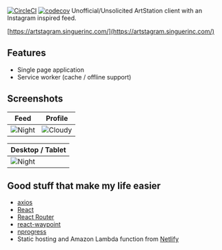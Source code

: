 [![CircleCI](https://circleci.com/gh/singuerinc/artstagram/tree/master.svg?style=svg)](https://circleci.com/gh/singuerinc/artstagram/tree/master) [![codecov](https://codecov.io/gh/singuerinc/artstagram/branch/master/graph/badge.svg)](https://codecov.io/gh/singuerinc/artstagram)
Unofficial/Unsolicited ArtStation client with an Instagram inspired feed.

[https://artstagram.singuerinc.com/](https://artstagram.singuerinc.com/)

## Features

- Single page application
- Service worker (cache / offline support)

## Screenshots

| Feed                               | Profile                                |
| ---------------------------------- | -------------------------------------- |
| ![Night](./docs/feed-mobile-1.png) | ![Cloudy](./docs/profile-mobile-1.png) |

| Desktop / Tablet
| -----------------------------------
| ![Night](./docs/feed-desktop-1.png)

## Good stuff that make my life easier

- [axios](https://github.com/axios/axios)
- [React](https://reactjs.org/)
- [React Router](https://github.com/ReactTraining/react-router)
- [react-waypoint](https://github.com/brigade/react-waypoint)
- [nprogress](https://github.com/rstacruz/nprogress)
- Static hosting and Amazon Lambda function from [Netlify](https://www.netlify.com/)
